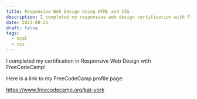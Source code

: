 ```yaml
---
title: Responsive Web Design Using HTML and CSS
description: I completed my responsive web design certification with FreeCodeCamp
date: 2023-08-21
draft: false
tags:
  - html
  - css
---
```


I completed my certification in Responsive Web Design with FreeCodeCamp!

Here is a link to my FreeCodeCamp profile page:

https://www.freecodecamp.org/kat-york